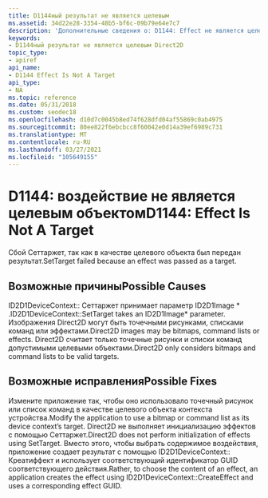 ```yaml
---
title: D1144ный результат не является целевым
ms.assetid: 34d22e28-3354-48b5-bf6c-09b79e64e7c7
description: 'Дополнительные сведения о: D1144: Effect не является целевым объектом'
keywords:
- D1144ный результат не является целевым Direct2D
topic_type:
- apiref
api_name:
- D1144 Effect Is Not A Target
api_type:
- NA
ms.topic: reference
ms.date: 05/31/2018
ms.custom: seodec18
ms.openlocfilehash: d10d7c0045b8ed74f628dfd04af55869c0ab4975
ms.sourcegitcommit: 80ee822f6ebcbcc8f60042e0d14a39ef6989c731
ms.translationtype: MT
ms.contentlocale: ru-RU
ms.lasthandoff: 03/27/2021
ms.locfileid: "105649155"
---
```

# <a name="d1144-effect-is-not-a-target"></a><span data-ttu-id="c15c7-104">D1144: воздействие не является целевым объектом</span><span class="sxs-lookup"><span data-stu-id="c15c7-104">D1144: Effect Is Not A Target</span></span>

<span data-ttu-id="c15c7-105">Сбой Сеттаржет, так как в качестве целевого объекта был передан результат.</span><span class="sxs-lookup"><span data-stu-id="c15c7-105">SetTarget failed because an effect was passed as a target.</span></span>






 

## <a name="possible-causes"></a><span data-ttu-id="c15c7-106">Возможные причины</span><span class="sxs-lookup"><span data-stu-id="c15c7-106">Possible Causes</span></span>

<span data-ttu-id="c15c7-107">ID2D1DeviceContext:: Сеттаржет принимает параметр ID2D1Image \* .</span><span class="sxs-lookup"><span data-stu-id="c15c7-107">ID2D1DeviceContext::SetTarget takes an ID2D1Image\* parameter.</span></span> <span data-ttu-id="c15c7-108">Изображения Direct2D могут быть точечными рисунками, списками команд или эффектами.</span><span class="sxs-lookup"><span data-stu-id="c15c7-108">Direct2D images may be bitmaps, command lists or effects.</span></span> <span data-ttu-id="c15c7-109">Direct2D считает только точечные рисунки и списки команд допустимыми целевыми объектами.</span><span class="sxs-lookup"><span data-stu-id="c15c7-109">Direct2D only considers bitmaps and command lists to be valid targets.</span></span>

## <a name="possible-fixes"></a><span data-ttu-id="c15c7-110">Возможные исправления</span><span class="sxs-lookup"><span data-stu-id="c15c7-110">Possible Fixes</span></span>

<span data-ttu-id="c15c7-111">Измените приложение так, чтобы оно использовало точечный рисунок или список команд в качестве целевого объекта контекста устройства.</span><span class="sxs-lookup"><span data-stu-id="c15c7-111">Modify the application to use a bitmap or command list as its device context’s target.</span></span> <span data-ttu-id="c15c7-112">Direct2D не выполняет инициализацию эффектов с помощью Сеттаржет.</span><span class="sxs-lookup"><span data-stu-id="c15c7-112">Direct2D does not perform initialization of effects using SetTarget.</span></span> <span data-ttu-id="c15c7-113">Вместо этого, чтобы выбрать содержимое воздействия, приложение создает результат с помощью ID2D1DeviceContext:: Креатиффект и использует соответствующий идентификатор GUID соответствующего действия.</span><span class="sxs-lookup"><span data-stu-id="c15c7-113">Rather, to choose the content of an effect, an application creates the effect using ID2D1DeviceContext::CreateEffect and uses a corresponding effect GUID.</span></span>

 

 




